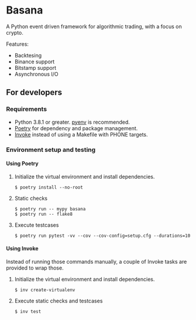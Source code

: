 # Basana

A Python event driven framework for algorithmic trading, with a focus on crypto.

Features:

* Backtesing
* Binance support
* Bitstamp support
* Asynchronous I/O

## For developers

### Requirements

* Python 3.8.1 or greater. [pyenv](https://github.com/pyenv/pyenv) is recommended.
* [Poetry](https://python-poetry.org/) for dependency and package management.
* [Invoke](https://www.pyinvoke.org/) instead of using a Makefile with PHONE targets.

### Environment setup and testing

#### Using Poetry

1. Initialize the virtual environment and install dependencies.

	```
	$ poetry install --no-root
	```

1. Static checks

	```
	$ poetry run -- mypy basana
	$ poetry run -- flake8
	```

1. Execute testcases

	```
	$ poetry run pytest -vv --cov --cov-config=setup.cfg --durations=10
	```

#### Using Invoke

Instead of running those commands manually, a couple of Invoke tasks are provided to wrap those.

1. Initialize the virtual environment and install dependencies.

	```
	$ inv create-virtualenv
	```

1. Execute static checks and testcases 

	```
	$ inv test
	```
